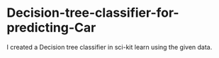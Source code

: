 # Decision-tree-classifier-for-predicting-Car
I created a Decision tree classifier in sci-kit learn using the given data.
